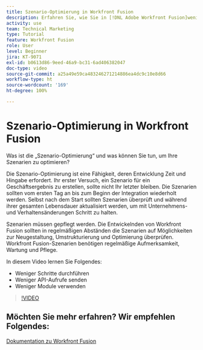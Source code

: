 ```yaml
---
title: Szenario-Optimierung in Workfront Fusion
description: Erfahren Sie, wie Sie in [!DNL Adobe Workfront Fusion]weniger Schritte durchführen, weniger API-Aufrufe senden und weniger Module verwenden können.
activity: use
team: Technical Marketing
type: Tutorial
feature: Workfront Fusion
role: User
level: Beginner
jira: KT-9071
exl-id: b0613d86-9eed-46a9-bc31-6ad406382047
doc-type: video
source-git-commit: a25a49e59ca483246271214886ea4dc9c10e8d66
workflow-type: ht
source-wordcount: '169'
ht-degree: 100%

---
```


# Szenario-Optimierung in Workfront Fusion

Was ist die „Szenario-Optimierung“ und was können Sie tun, um Ihre Szenarien zu optimieren?

Die Szenario-Optimierung ist eine Fähigkeit, deren Entwicklung Zeit und Hingabe erfordert. Ihr erster Versuch, ein Szenario für ein Geschäftsergebnis zu erstellen, sollte nicht Ihr letzter bleiben. Die Szenarien sollten vom ersten Tag an bis zum Beginn der Integration wiederholt werden. Selbst nach dem Start sollten Szenarien überprüft und während ihrer gesamten Lebensdauer aktualisiert werden, um mit Unternehmens- und Verhaltensänderungen Schritt zu halten.

Szenarien müssen gepflegt werden. Die Entwickelnden von Workfront Fusion sollten in regelmäßigen Abständen die Szenarien auf Möglichkeiten zur Neugestaltung, Umstrukturierung und Optimierung überprüfen. Workfront Fusion-Szenarien benötigen regelmäßige Aufmerksamkeit, Wartung und Pflege.

In diesem Video lernen Sie Folgendes:

* Weniger Schritte durchführen
* Weniger API-Aufrufe senden
* Weniger Module verwenden

>[!VIDEO](https://video.tv.adobe.com/v/335313/?quality=12&learn=on)

## Möchten Sie mehr erfahren? Wir empfehlen Folgendes:

[Dokumentation zu Workfront Fusion](https://experienceleague.adobe.com/docs/workfront/using/adobe-workfront-fusion/workfront-fusion-2.html?lang=de)
